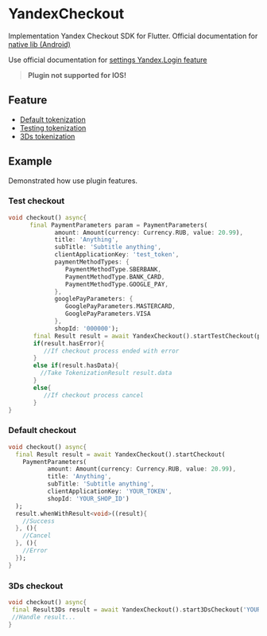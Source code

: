 # YandexCheckout

Implementation Yandex Checkout SDK for Flutter.
Official documentation for [native lib (Android)](https://github.com/yandex-money/yandex-checkout-android-sdk)

Use official documentation for [settings Yandex.Login feature](https://github.com/yandex-money/yandex-checkout-android-sdk#%D0%BF%D0%BE%D0%B4%D0%BA%D0%BB%D1%8E%D1%87%D0%B5%D0%BD%D0%B8%D0%B5-yandexloginsdk)

> **Plugin not supported for IOS!**
## Feature

* [Default tokenization](https://github.com/yandex-money/yandex-checkout-android-sdk#%D0%B7%D0%B0%D0%BF%D1%83%D1%81%D0%BA-%D1%82%D0%BE%D0%BA%D0%B5%D0%BD%D0%B8%D0%B7%D0%B0%D1%86%D0%B8%D0%B8)
* [Testing tokenization](https://github.com/yandex-money/yandex-checkout-android-sdk#%D1%82%D0%B5%D1%81%D1%82%D0%BE%D0%B2%D1%8B%D0%B5-%D0%BF%D0%B0%D1%80%D0%B0%D0%BC%D0%B5%D1%82%D1%80%D1%8B-%D0%B8-%D0%BE%D1%82%D0%BB%D0%B0%D0%B4%D0%BA%D0%B0)
* [3Ds tokenization](https://github.com/yandex-money/yandex-checkout-android-sdk#3dsecure)

## Example

Demonstrated how use plugin features.

### Test checkout

```dart
void checkout() async{
      final PaymentParameters param = PaymentParameters(
             amount: Amount(currency: Currency.RUB, value: 20.99),
             title: 'Anything',
             subTitle: 'Subtitle anything',
             clientApplicationKey: 'test_token',
             paymentMethodTypes: {
                PaymentMethodType.SBERBANK,
                PaymentMethodType.BANK_CARD,
                PaymentMethodType.GOOGLE_PAY,
             },
             googlePayParameters: {
                GooglePayParameters.MASTERCARD,
                GooglePayParameters.VISA
             },
             shopId: '000000');
       final Result result = await YandexCheckout().startTestCheckout(param);
       if(result.hasError){
          //If checkout process ended with error
       }
       else if(result.hasData){
         //Take TokenizationResult result.data
       }
       else{
          //If checkout process cancel
       }
}
```

### Default checkout

```dart
void checkout() async{
  final Result result = await YandexCheckout().startCheckout(
    PaymentParameters(
           amount: Amount(currency: Currency.RUB, value: 20.99),
           title: 'Anything',
           subTitle: 'Subtitle anything',
           clientApplicationKey: 'YOUR_TOKEN',
           shopId: 'YOUR_SHOP_ID')
  );
  result.whenWithResult<void>((result){
    //Success
  }, (){
    //Cancel
  }, (){
    //Error
  });
}
```

### 3Ds checkout

```dart
void checkout() async{
 final Result3Ds result = await YandexCheckout().start3DsCheckout('YOUR_3DS_URL');
 //Handle result...
}
```